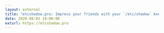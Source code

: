 ```yaml
---
layout: external
title: "etcshadow.pro: Impress your friends with your `/etc/shadow` knowledge!"
date: 2020-08-02 19:00:00
exturl: https://etcshadow.pro
---
```


